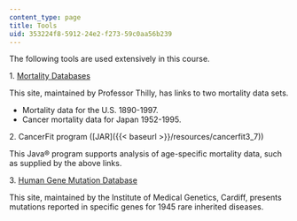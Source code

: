 ```yaml
---
content_type: page
title: Tools
uid: 353224f8-5912-24e2-f273-59c0aa56b239
---
```


The following tools are used extensively in this course.

1\. [Mortality Databases](http://epidemiology.mit.edu/)

This site, maintained by Professor Thilly, has links to two mortality data sets.

*   Mortality data for the U.S. 1890-1997.
*   Cancer mortality data for Japan 1952-1995.

2\. CancerFit program ([JAR]({{< baseurl >}}/resources/cancerfit3_7))

This Java® program supports analysis of age-specific mortality data, such as supplied by the above links.

3\. [Human Gene Mutation Database](http://www.hgmd.org/)

This site, maintained by the Institute of Medical Genetics, Cardiff, presents mutations reported in specific genes for 1945 rare inherited diseases.
